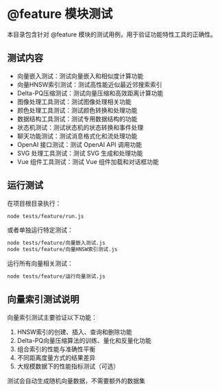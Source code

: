 # @feature 模块测试

本目录包含针对 @feature 模块的测试用例，用于验证功能特性工具的正确性。

## 测试内容

- 向量嵌入测试：测试向量嵌入和相似度计算功能
- 向量HNSW索引测试：测试高性能近似最近邻搜索索引
- Delta-PQ压缩测试：测试向量压缩和高效距离计算功能
- 图像处理工具测试：测试图像处理相关功能
- 颜色处理工具测试：测试颜色转换和处理功能
- 数据结构工具测试：测试专用数据结构的功能
- 状态机测试：测试状态机的状态转换和事件处理
- 聊天功能测试：测试消息格式化和流处理功能
- OpenAI 接口测试：测试 OpenAI API 调用功能
- SVG 处理工具测试：测试 SVG 生成和处理功能
- Vue 组件工具测试：测试 Vue 组件加载和对话框功能

## 运行测试

在项目根目录执行：

```bash
node tests/feature/run.js
```

或者单独运行特定测试：

```bash
node tests/feature/向量嵌入测试.js
node tests/feature/向量HNSW索引测试.js
```

运行所有向量相关测试：

```bash
node tests/feature/运行向量测试.js
```

## 向量索引测试说明

向量索引测试主要验证以下功能：

1. HNSW索引的创建、插入、查询和删除功能
2. Delta-PQ向量压缩算法的训练、量化和反量化功能
3. 组合索引的性能与准确性平衡
4. 不同距离度量方式的结果差异
5. 大规模数据下的性能指标测试（可选）

测试会自动生成随机向量数据，不需要额外的数据集 